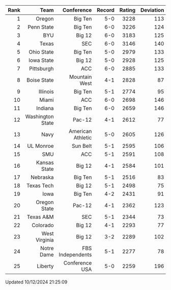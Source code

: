 | Rank  | Team                 | Conference           | Record   | Rating | Deviation |
| ---:  | ---:                 | ---:                 | ---:     | ---:   | ---:      |
| 1     | Oregon               | Big Ten              | 5-0      | 3228   | 113       |
| 2     | Penn State           | Big Ten              | 6-0      | 3226   | 124       |
| 3     | BYU                  | Big 12               | 6-0      | 3183   | 125       |
| 4     | Texas                | SEC                  | 6-0      | 3146   | 140       |
| 5     | Ohio State           | Big Ten              | 5-0      | 2979   | 133       |
| 6     | Iowa State           | Big 12               | 5-0      | 2928   | 125       |
| 7     | Pittsburgh           | ACC                  | 6-0      | 2885   | 133       |
| 8     | Boise State          | Mountain West        | 4-1      | 2828   | 87        |
| 9     | Illinois             | Big Ten              | 5-1      | 2774   | 95        |
| 10    | Miami                | ACC                  | 6-0      | 2698   | 146       |
| 11    | Indiana              | Big Ten              | 6-0      | 2659   | 146       |
| 12    | Washington State     | Pac-12               | 4-1      | 2612   | 77        |
| 13    | Navy                 | American Athletic    | 5-0      | 2605   | 126       |
| 14    | UL Monroe            | Sun Belt             | 5-1      | 2595   | 106       |
| 15    | SMU                  | ACC                  | 5-1      | 2591   | 108       |
| 16    | Kansas State         | Big 12               | 4-1      | 2584   | 101       |
| 17    | Nebraska             | Big Ten              | 5-1      | 2516   | 83        |
| 18    | Texas Tech           | Big 12               | 5-1      | 2498   | 75        |
| 19    | Iowa                 | Big Ten              | 4-2      | 2431   | 91        |
| 20    | Oregon State         | Pac-12               | 4-1      | 2362   | 123       |
| 21    | Texas A&M            | SEC                  | 5-1      | 2344   | 73        |
| 22    | Colorado             | Big 12               | 4-1      | 2293   | 77        |
| 23    | West Virginia        | Big 12               | 3-2      | 2289   | 102       |
| 24    | Notre Dame           | FBS Independents     | 5-1      | 2277   | 78        |
| 25    | Liberty              | Conference USA       | 5-0      | 2259   | 196       |

Updated 10/12/2024 21:25:09
